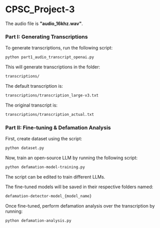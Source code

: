 # CPSC_Project-3

The audio file is **"audio_16khz.wav"**.  

### Part I: Generating Transcriptions  
To generate transcriptions, run the following script:  

```bash
python part1_audio_transcript_openai.py
```

This will generate transcriptions in the folder: 
```bash
transcriptions/
```

The default transcription is: 
```bash
transcriptions/transcription_large-v3.txt
```

The original transcript is: 
```bash
transcriptions/transcription_actual.txt
```

### Part II: Fine-tuning & Defamation Analysis

First, create dataset using the script:

```bash
python dataset.py
```

Now, train an open-source LLM by running the following script:

```bash
python defamation-model-training.py
```

The script can be edited to train different LLMs.

The fine-tuned models will be saved in their respective folders named:

```bash
defamation-detector-model_{model_name}
```

Once fine-tuned, perform defamation analysis over the transcription by running:

```bash
python defamation-analysis.py
```
